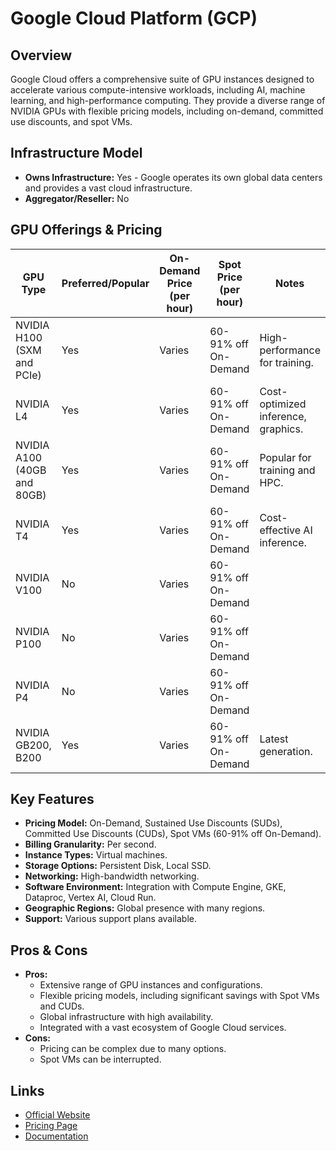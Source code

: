 # Google Cloud Platform (GCP)

## Overview
Google Cloud offers a comprehensive suite of GPU instances designed to accelerate various compute-intensive workloads, including AI, machine learning, and high-performance computing. They provide a diverse range of NVIDIA GPUs with flexible pricing models, including on-demand, committed use discounts, and spot VMs.

## Infrastructure Model
*   **Owns Infrastructure:** Yes - Google operates its own global data centers and provides a vast cloud infrastructure.
*   **Aggregator/Reseller:** No

## GPU Offerings & Pricing
| GPU Type | Preferred/Popular | On-Demand Price (per hour) | Spot Price (per hour) | Notes |
|---|---|---|---|---|
| NVIDIA H100 (SXM and PCIe) | Yes | Varies | 60-91% off On-Demand | High-performance for training. |
| NVIDIA L4 | Yes | Varies | 60-91% off On-Demand | Cost-optimized inference, graphics. |
| NVIDIA A100 (40GB and 80GB) | Yes | Varies | 60-91% off On-Demand | Popular for training and HPC. |
| NVIDIA T4 | Yes | Varies | 60-91% off On-Demand | Cost-effective AI inference. |
| NVIDIA V100 | No | Varies | 60-91% off On-Demand | |
| NVIDIA P100 | No | Varies | 60-91% off On-Demand | |
| NVIDIA P4 | No | Varies | 60-91% off On-Demand | |
| NVIDIA GB200, B200 | Yes | Varies | 60-91% off On-Demand | Latest generation. |

## Key Features
*   **Pricing Model:** On-Demand, Sustained Use Discounts (SUDs), Committed Use Discounts (CUDs), Spot VMs (60-91% off On-Demand).
*   **Billing Granularity:** Per second.
*   **Instance Types:** Virtual machines.
*   **Storage Options:** Persistent Disk, Local SSD.
*   **Networking:** High-bandwidth networking.
*   **Software Environment:** Integration with Compute Engine, GKE, Dataproc, Vertex AI, Cloud Run.
*   **Geographic Regions:** Global presence with many regions.
*   **Support:** Various support plans available.

## Pros & Cons
*   **Pros:**
    *   Extensive range of GPU instances and configurations.
    *   Flexible pricing models, including significant savings with Spot VMs and CUDs.
    *   Global infrastructure with high availability.
    *   Integrated with a vast ecosystem of Google Cloud services.
*   **Cons:**
    *   Pricing can be complex due to many options.
    *   Spot VMs can be interrupted.

## Links
*   [Official Website](https://cloud.google.com/gpu)
*   [Pricing Page](https://cloud.google.com/compute/gpus-pricing)
*   [Documentation](https://cloud.google.com/compute/docs/gpus)